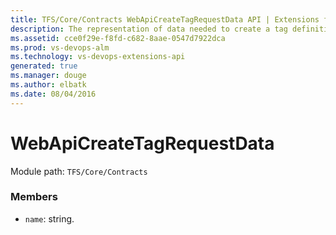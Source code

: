 ```yaml
---
title: TFS/Core/Contracts WebApiCreateTagRequestData API | Extensions for Visual Studio Team Services
description: The representation of data needed to create a tag definition which is sent across the wire.
ms.assetid: cce0f29e-f8fd-c682-8aae-0547d7922dca
ms.prod: vs-devops-alm
ms.technology: vs-devops-extensions-api
generated: true
ms.manager: douge
ms.author: elbatk
ms.date: 08/04/2016
---
```


# WebApiCreateTagRequestData

Module path: `TFS/Core/Contracts`


### Members

* `name`: string. 

